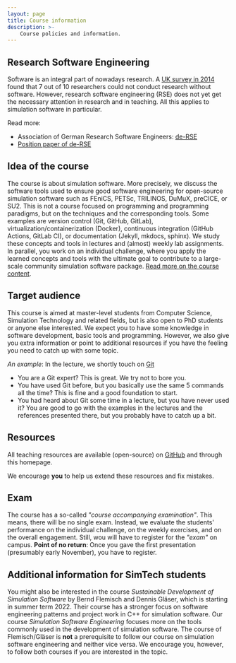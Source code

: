 ```yaml
---
layout: page
title: Course information
description: >-
    Course policies and information.
---
```


## Research Software Engineering

Software is an integral part of nowadays research. A [UK survey in 2014](https://zenodo.org/records/1183562) found that 7 out of 10 researchers could not conduct research without software. However, research software engineering (RSE) does not yet get the necessary attention in research and in teaching. All this applies to simulation software in particular.

Read more:

- Association of German Research Software Engineers: [de-RSE](https://de-rse.org/en/)
- [Position paper of de-RSE](https://f1000research.com/articles/9-295/v2)

## Idea of the course

The course is about simulation software. More precisely, we discuss the software tools used to ensure good software engineering for open-source simulation software such as FEniCS, PETSc, TRILINOS, DuMuX, preCICE, or SU2. This is not a course focused on programming and programming paradigms, but on the techniques and the corresponding tools. Some examples are version control (Git, GitHub, GitLab), virtualization/containerization (Docker), continuous integration (GitHub Actions, GitLab CI), or documentation  (Jekyll, mkdocs, sphinx). We study these concepts and tools in lectures and (almost) weekly lab assignments.
In parallel, you work on an individual challenge, where you apply the learned concepts and tools with the ultimate goal to contribute to a large-scale community simulation software package.
[Read more on the course content](course-content.md).

## Target audience

This course is aimed at master-level students from Computer Science, Simulation Technology and related fields, but is also open to PhD students or anyone else interested. We expect you to have some knowledge in software development, basic tools and programming. However, we also give you extra information or point to additional resources if you have the feeling you need to catch up with some topic.

*An example*: In the lecture, we shortly touch on [Git](https://git-scm.com/)

- You are a Git expert? This is great. We try not to bore you.
- You have used Git before, but you basically use the same 5 commands all the time? This is fine and a good foundation to start.
- You had heard about Git some time in a lecture, but you have never used it? You are good to go with the examples in the lectures and the references presented there, but you probably have to catch up a bit.

## Resources

All teaching resources are available (open-source) on [GitHub](https://github.com/Simulation-Software-Engineering/Lecture-Material) and through this homepage.

We encourage **you** to help us extend these resources and fix mistakes.

## Exam

The course has a so-called *"course accompanying examination"*. This means, there will be no single exam. Instead, we evaluate the students' performance on the individual challenge, on the weekly exercises, and on the overall engagement. Still, wou will have to register for the *"exam"* on campus. **Point of no return**: Once you gave the first presentation (presumably early November), you have to register.

## Additional information for SimTech students

You might also be interested in the course *Sustainable Development of Simulation Software* by Bernd Flemisch and Dennis Gläser, which is starting in summer term 2022. Their course has a stronger focus on software engineering patterns and project work in C++ for simulation software. Our course *Simulation Software Engineering* focuses more on the tools commonly used in the development of simulation software. The course of Flemisch/Gläser is **not** a prerequisite to follow our course on simulation software engineering and neither vice versa. We encourage you, however, to follow both courses if you are interested in the topic.
